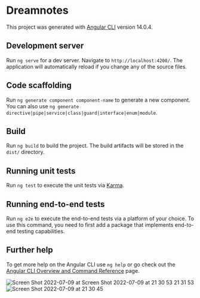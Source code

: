 # Dreamnotes

This project was generated with [Angular CLI](https://github.com/angular/angular-cli) version 14.0.4.

## Development server

Run `ng serve` for a dev server. Navigate to `http://localhost:4200/`. The application will automatically reload if you change any of the source files.

## Code scaffolding

Run `ng generate component component-name` to generate a new component. You can also use `ng generate directive|pipe|service|class|guard|interface|enum|module`.

## Build

Run `ng build` to build the project. The build artifacts will be stored in the `dist/` directory.

## Running unit tests

Run `ng test` to execute the unit tests via [Karma](https://karma-runner.github.io).

## Running end-to-end tests

Run `ng e2e` to execute the end-to-end tests via a platform of your choice. To use this command, you need to first add a package that implements end-to-end testing capabilities.

## Further help

To get more help on the Angular CLI use `ng help` or go check out the [Angular CLI Overview and Command Reference](https://angular.io/cli) page.

![Screen Shot 2022-07-09 at ![Screen Shot 2022-07-09 at 21 30 53](https://user-images.githubusercontent.com/74800473/178126903-65b4c974-c884-410e-a0cc-27a4eb271088.png)
21 31 53](https://user-images.githubusercontent.com/74800473/178126894-134ca2f6-93a3-4315-b8d3-193f3575fce9.png)
![Screen Shot 2022-07-09 at 21 30 45](https://user-images.githubusercontent.com/74800473/178126901-cfa6779d-5f99-4bb8-a38c-fe04d7477d53.png)
